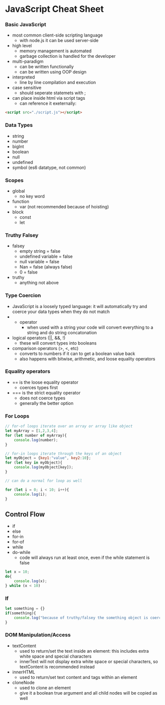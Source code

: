 # JavaScript Cheat Sheet
### Basic JavaScript
- most common client-side scripting language
    - with node.js it can be used server-side
- high level
    - memory management is automated
    - garbage collection is handled for the developer
- multi-paradigm
    - can be written functionally
    - can be written using OOP design
- interpreted
    - line by line compilation and execution
- case sensitive
    - should seperate statemets with ;
- can place inside html via script tags
    - can reference it exeternally:
```html
<script src="./script.js"></script>
```
### Data Types
- string
- number
- bigInt
- boolean
- null
- undefined
- symbol (es6 datatype, not common)
### Scopes
- global
    - no key word
- function
    - var (not recommended because of hoisting)
- block
    - const
    - let
### Truthy Falsey
- falsey
    - empty string = false
    - undefined variable = false
    - null variable = false
    - Nan = false (always false)
    - 0 = false
- truthy
    - anything not above

### Type Coercion
- JavaScript is a loosely typed language: it will automatically try and coerce your data types when they do not match
- + operator
    - when used with a string your code will convert everything to a string and do string concatonation
- logical operators (||, &&, !)
    - these will convert types into booleans
- comparison operators (>, <, etc)
    - converts to numbers if it can to get a boolean value back
    - also happens with bitwise, arithmetic, and loose equality operators

### Equality operators
- == is the loose equality operator
    - coerces types first
- === is the strict equality operator
    - does not coerce types
    - generally the better option

### For Loops
```javascript
// for-of loops iterate over an array or array like object
let myArray = [1,2,3,4];
for (let number of myArray){
    console.log(number);
}

// for-in loops iterate through the keys of an object
let myObject = {key1:"value", key2:10};
for (let key in myObject){
    console.log(myObject[key]);
}

// can do a normal for loop as well

for (let i = 0; i < 10; i++){
    console.log(i);
}

```

## Control Flow
- if
- else
- for-in
- for-of
- while
- do-while
    - code will always run at least once, even if the while statement is false
```javascript
let x = 10;
do{
    console.log(x);
} while (x < 10)
```

### If
```javascript
let something = {}
if(something){
    console.log("because of truthy/falsey the something object is coerced into a true boolean")
}
```
### DOM Manipulation/Access
- textContent
    - used to return/set the text inside an element: this includes extra white space and special characters
    - innerText will not display extra white space or special characters, so textContent is recommended instead
- innerHTML
    - used to return/set text content and tags within an element
- cloneNode
    - used to clone an element
    - give it a boolean true argument and all child nodes will be copied as well